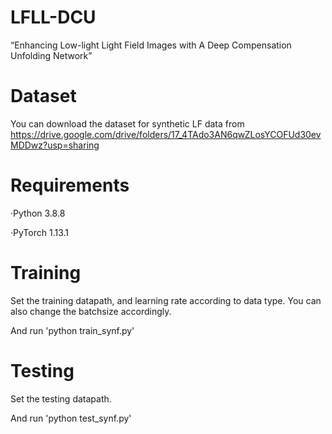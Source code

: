 # LFLL-DCU
“Enhancing Low-light Light Field Images with A Deep Compensation Unfolding Network”

# Dataset
You can download the dataset for synthetic LF data from 
https://drive.google.com/drive/folders/17_4TAdo3AN6qwZLosYCOFUd30evMDDwz?usp=sharing

# Requirements
·Python 3.8.8

·PyTorch 1.13.1

# Training
Set the training datapath, and learning rate according to data type. You can also change the batchsize accordingly. 

And run 'python train_synf.py'

# Testing
Set the testing datapath. 

And run 'python test_synf.py'
